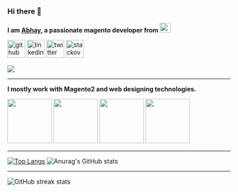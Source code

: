 ### Hi there 👋


**I am [Abhay](https://www.linkedin.com/in/abhay-kumar-agrawal-9385a315a/), a passionate magento developer from <a href="https://en.wikipedia.org/wiki/India"><img src="https://user-images.githubusercontent.com/55655451/90338483-a2dce580-e007-11ea-8341-9d471535719f.png" width="25" height="22"></a>**



[<img src='https://cdn.jsdelivr.net/npm/simple-icons@3.0.1/icons/github.svg' alt='github' height='40'>](https://github.com/abhay1198)
[<img src='https://cdn.jsdelivr.net/npm/simple-icons@3.0.1/icons/linkedin.svg' alt='linkedin' height='40'>](https://www.linkedin.com/in/abhay-kumar-agrawal-9385a315a/)
[<img src='https://cdn.jsdelivr.net/npm/simple-icons@3.0.1/icons/twitter.svg' alt='twitter' height='40'>](https://twitter.com/AbhayAg34169182) 
[<img src='https://cdn.jsdelivr.net/npm/simple-icons@3.0.1/icons/stackoverflow.svg' alt='stackoverflow' height='40'>](https://stackoverflow.com/users/12543889/abhay-agrawal)  


![](https://komarev.com/ghpvc/?username=abhay1198&color=green)
___
**I mostly work with Magento2 and web designing technologies.**

<a href="https://www.credly.com/badges/6bb6cfca-0054-43a4-9a9b-771805a7fbe6/"><img src="https://user-images.githubusercontent.com/39663362/203025378-01ae778c-3acf-4d6d-9a92-81cc8b8b4124.png" width="100" height="100"></a>
<a href="https://www.w3.org/wiki/The_web_standards_model_-_HTML_CSS_and_JavaScript"><img src="https://user-images.githubusercontent.com/55655451/90337478-5cd05380-e000-11ea-95ef-fd5b7b7cc2b8.png" width="100" height="100"></a>
<a href="https://devdocs.magento.com/"><img src="https://user-images.githubusercontent.com/55655451/90338141-06b1df00-e005-11ea-992b-451778cb304d.png" width="100" height="100"></a>
<a href="https://www.php.net/"><img src="https://user-images.githubusercontent.com/55655451/90338219-a3747c80-e005-11ea-901d-90b4709e14fe.png" height="100"></a>

___
 [![Top Langs](https://github-readme-stats.vercel.app/api/top-langs/?username=abhay1198)](https://github.com/anuraghazra/github-readme-stats)  ![Anurag's GitHub stats](https://github-readme-stats.vercel.app/api?username=abhay1198&show_icons=true&theme=radical) 

___
![GitHub streak stats](https://github-readme-streak-stats.herokuapp.com/?user=abhay1198)  






<!--
**abhay1198/abhay1198** is a ✨ _special_ ✨ repository because its `README.md` (this file) appears on your GitHub profile.

Here are some ideas to get you started:

- 🔭 I’m currently working on ...
- 🌱 I’m currently learning ...
- 👯 I’m looking to collaborate on ...
- 🤔 I’m looking for help with ...
- 💬 Ask me about ...
- 📫 How to reach me: ...
- 😄 Pronouns: ...
- ⚡ Fun fact: ...
-->
